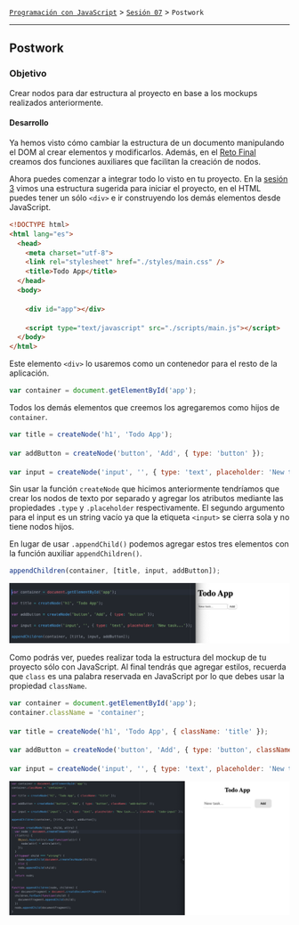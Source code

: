 [`Programación con JavaScript`](../../Readme.md) > [`Sesión 07`](../Readme.md) > `Postwork`

---

## Postwork

### Objetivo

Crear nodos para dar estructura al proyecto en base a los mockups realizados anteriormente.

#### Desarrollo

Ya hemos visto cómo cambiar la estructura de un documento manipulando el DOM al crear elementos y modificarlos. Además, en el [Reto Final](../Reto-final) creamos dos funciones auxiliares que facilitan la creación de nodos.

Ahora puedes comenzar a integrar todo lo visto en tu proyecto. En la [sesión 3](../../Sesion-03/Reto-final) vimos una estructura sugerida para iniciar el proyecto, en el HTML puedes tener un sólo `<div>` e ir construyendo los demás elementos desde JavaScript.

```html
<!DOCTYPE html>
<html lang="es">
  <head>
    <meta charset="utf-8">
    <link rel="stylesheet" href="./styles/main.css" />
    <title>Todo App</title>
  </head>
  <body>

    <div id="app"></div>

    <script type="text/javascript" src="./scripts/main.js"></script>
  </body>
</html>
```

Este elemento `<div>` lo usaremos como un contenedor para el resto de la aplicación.

```javascript
var container = document.getElementById('app');
```

Todos los demás elementos que creemos los agregaremos como hijos de `container`.

```javascript
var title = createNode('h1', 'Todo App');

var addButton = createNode('button', 'Add', { type: 'button' });

var input = createNode('input', '', { type: 'text', placeholder: 'New task...' });
```

Sin usar la función `createNode` que hicimos anteriormente tendríamos que crear los nodos de texto por separado y agregar los atributos mediante las propiedades `.type` y `.placeholder` respectivamente. El segundo argumento para el input es un string vacío ya que la etiqueta `<input>` se cierra sola y no tiene nodos hijos.

En lugar de usar `.appendChild()` podemos agregar estos tres elementos con la función auxiliar `appendChildren()`.

```javascript
appendChildren(container, [title, input, addButton]);
```

![App](./assets/app.png)

Como podrás ver, puedes realizar toda la estructura del mockup de tu proyecto sólo con JavaScript. Al final tendrás que agregar estilos, recuerda que `class` es una palabra reservada en JavaScript por lo que debes usar la propiedad `className`.

```javascript
var container = document.getElementById('app');
container.className = 'container';

var title = createNode('h1', 'Todo App', { className: 'title' });

var addButton = createNode('button', 'Add', { type: 'button', className: 'add-button' });

var input = createNode('input', '', { type: 'text', placeholder: 'New task...', className: 'todo-input' });
```

![App Final](./assets/app-final.png)
